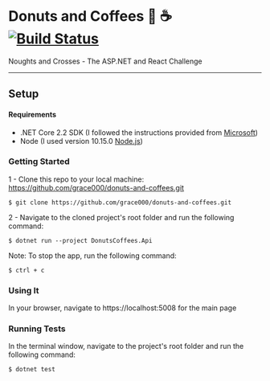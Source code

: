# Donuts and Coffees  🍩 ☕️ [![Build Status](https://travis-ci.com/grace000/donuts-and-coffees.svg?token=KfDkRwssbgwSJEE6UxxP&branch=master)](https://github.com/grace000/donuts-and-coffees)

Noughts and Crosses - The ASP.NET and React Challenge 

-----

## Setup

#### Requirements
- .NET Core 2.2 SDK (I followed the instructions provided from [Microsoft](https://dotnet.microsoft.com/download))
- Node (I used version 10.15.0 [Node.js](https://nodejs.org/en/download/))

### Getting Started
1 - Clone this repo to your local machine: https://github.com/grace000/donuts-and-coffees.git
```
$ git clone https://github.com/grace000/donuts-and-coffees.git

```
2 - Navigate to the cloned project's root folder and run the following command:
 
```
$ dotnet run --project DonutsCoffees.Api 
```

Note: To stop the app, run the following command:
 
```
$ ctrl + c
```
 
### Using It
 
In your browser, navigate to https://localhost:5008 for the main page 
 
 
### Running Tests
In the terminal window, navigate to the project's root folder and run the following command:
```
$ dotnet test
```
 
